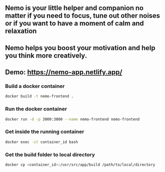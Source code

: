 ## Nemo is your little helper and companion no matter if you need to focus, tune out other noises or if you want to have a moment of calm and relaxation

## Nemo helps you boost your motivation and help you think more creatively.

## Demo: https://nemo-app.netlify.app/

### Build a docker container
```bash
docker build -t nemo-frontend .
```

### Run the docker container
```bash
docker run -d -p 3000:3000 --name nemo-frontend nemo-frontend
```

### Get inside the running container
```bash
docker exec -it container_id bash
```

### Get the build folder to local directory
```bash
docker cp <container_id>:/usr/src/app/build /path/to/local/directory
```
 